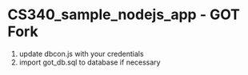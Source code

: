 # CS340_sample_nodejs_app - GOT Fork
1. update dbcon.js with your credentials
2. import got_db.sql to database if necessary
